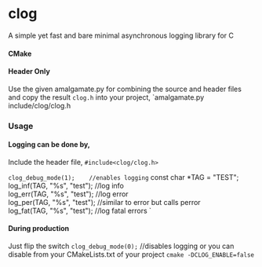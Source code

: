 # clog
A simple yet fast and bare minimal asynchronous logging library for C

#### CMake

#### Header Only
Use the given amalgamate.py for combining the source and header files and copy the result `clog.h` into your project,
`amalgamate.py include/clog/clog.h

### Usage
#### Logging can be done by,
Include the header file, `#include<clog/clog.h>`

`clog_debug_mode(1);	//enables logging`
const char *TAG = "TEST";  
log_inf(TAG, "%s", "test"); //log info  
log_err(TAG, "%s", "test"); //log error  
log_per(TAG, "%s", "test"); //similar to error but calls perror  
log_fat(TAG, "%s", "test"); //log fatal errors
`

#### During production
Just flip the switch
`clog_debug_mode(0);`	//disables logging
or you can disable from your CMakeLists.txt of your project
`cmake -DCLOG_ENABLE=false`
